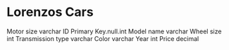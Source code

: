 # Lorenzos Cars  

  
  Motor size varchar
  ID Primary Key.null.int
  Model name varchar
  Wheel size int
  Transmission type varchar
  Color varchar
  Year int
  Price decimal
  
  